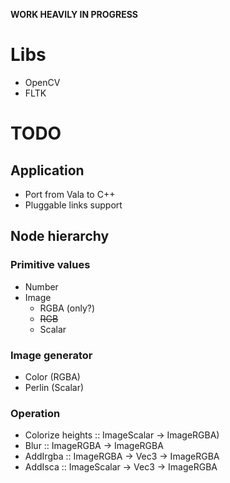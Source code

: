
**WORK HEAVILY IN PROGRESS**

# Libs
* OpenCV
* FLTK

# TODO

## Application

* Port from Vala to C++
* Pluggable links support

## Node hierarchy

### Primitive values

* Number
* Image
	* RGBA (only?)
	* ~~RGB~~
	* Scalar

### Image generator
* Color (RGBA)
* Perlin (Scalar)

### Operation
* Colorize heights :: ImageScalar -> ImageRGBA)
* Blur :: ImageRGBA -> ImageRGBA
* AddIrgba :: ImageRGBA -> Vec3 -> ImageRGBA
* AddIsca :: ImageScalar -> Vec3 -> ImageRGBA

